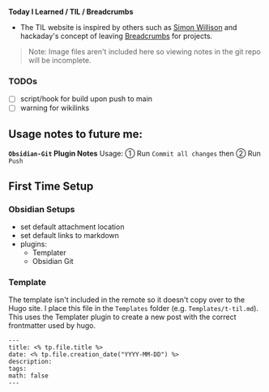**Today I Learned / TIL / Breadcrumbs**
- The TIL website is inspired by others such as [Simon Willison](https://til.simonwillison.net/) and hackaday's concept of leaving [Breadcrumbs](https://hackaday.com/2023/08/09/share-your-projects-leave-breadcrumbs/) for projects.

> Note: Image files aren't included here so viewing notes in the git repo will be incomplete. 

### TODOs
- [ ] script/hook for build upon push to main
- [ ] warning for wikilinks

## Usage notes to future me:

**`Obsidian-Git` Plugin Notes**
Usage: ① Run `Commit all changes` then ② Run `Push` 

## First Time Setup

### Obsidian Setups
- set default attachment location
- set default links to markdown
- plugins: 
	- Templater
	- Obsidian Git

### Template
The template isn't included in the remote so it doesn't copy over to the Hugo site. I place this file in the `Templates` folder (e.g. `Templates/t-til.md`). This uses the Templater plugin to create a new post with the correct frontmatter used by hugo.

```
---
title: <% tp.file.title %>
date: <% tp.file.creation_date("YYYY-MM-DD") %>
description: 
tags: 
math: false
---
```